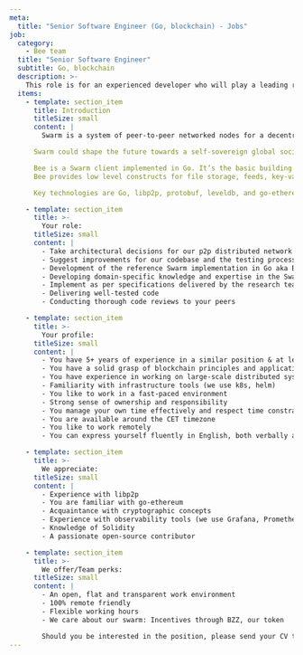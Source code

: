 ```yaml
---
meta:
  title: "Senior Software Engineer (Go, blockchain) - Jobs"
job:
  category:
    - Bee team
  title: "Senior Software Engineer"
  subtitle: Go, blockchain
  description: >-
    This role is for an experienced developer who will play a leading role in the development of the Bee client. You'll need a solid blockchain foundation, the ability to make high level architectural decisions, have experience with libp2p, go-ethereum, and be well versed in cryptography and distributed systems.
  items:
    - template: section_item
      title: Introduction
      titleSize: small
      content: |
        Swarm is a system of peer-to-peer networked nodes for a decentralised storage and communication service. 

      Swarm could shape the future towards a self-sovereign global society and permissionless open markets. On Swarm, applications run autonomously yet securely in a planetary-scale deployment and execution environment.

      Bee is a Swarm client implemented in Go. It’s the basic building block for the Swarm Network. 
      Bee provides low level constructs for file storage, feeds, key-value stores and untraceable communication, through solid, well-tested code delivered in an agile manner.

      Key technologies are Go, libp2p, protobuf, leveldb, and go-ethereum, as well as various cryptographic libraries. 

    - template: section_item
      title: >-
        Your role:
      titleSize: small
      content: |
        - Take architectural decisions for our p2p distributed network
        - Suggest improvements for our codebase and the testing process
        - Development of the reference Swarm implementation in Go aka Bee
        - Developing domain-specific knowledge and expertise in the Swarm incentive layer implementation
        - Implement as per specifications delivered by the research team
        - Delivering well-tested code
        - Conducting thorough code reviews to your peers

    - template: section_item
      title: >-
        Your profile:
      titleSize: small
      content: |
        - You have 5+ years of experience in a similar position & at least 3 years with GoLang
        - You have a solid grasp of blockchain principles and application design considerations
        - You have experience in working on large-scale distributed systems
        - Familiarity with infrastructure tools (we use k8s, helm)
        - You like to work in a fast-paced environment
        - Strong sense of ownership and responsibility
        - You manage your own time effectively and respect time constraints
        - You are available around the CET timezone
        - You like to work remotely
        - You can express yourself fluently in English, both verbally and in writing

    - template: section_item
      title: >-
        We appreciate:
      titleSize: small
      content: |
        - Experience with libp2p
        - You are familiar with go-ethereum 
        - Acquaintance with cryptographic concepts
        - Experience with observability tools (we use Grafana, Prometheus, Jaeger and OpenTracing)
        - Knowledge of Solidity
        - A passionate open-source contributor

    - template: section_item
      title: >-
        We offer/Team perks:
      titleSize: small
      content: |
        - An open, flat and transparent work environment
        - 100% remote friendly
        - Flexible working hours
        - We care about our swarm: Incentives through BZZ, our token

        Should you be interested in the position, please send your CV to [talent@ethswarm.org](talent@ethswarm.org "talent@ethswarm.org")
---
```

